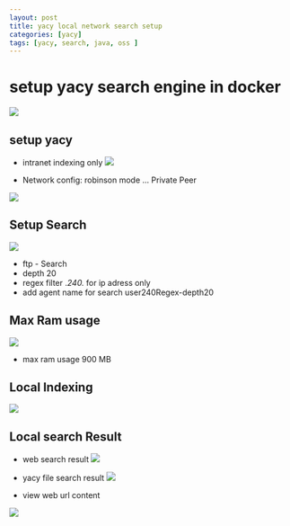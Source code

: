 ```yaml
---
layout: post
title: yacy local network search setup 
categories: [yacy]
tags: [yacy, search, java, oss ]
--- 
```


# setup yacy search engine in docker 

![](../pics/20231103151933_yacy_syno.png)

## setup yacy 

- intranet indexing only 
![](../pics/20231103152244.png)

- Network config: robinson mode ... Private Peer 

![](../pics/20231103152446_yacy_net_lcal_peer.png)


## Setup Search 

![](../pics/20231103152107_yacy.png)
- ftp - Search 
- depth 20 
- regex filter .*240.* for ip adress only 
- add agent name for search user240Regex-depth20

## Max Ram usage

![](../pics/20231103152721_yacy_ram.png)
  
- max ram usage 900 MB
  

## Local Indexing 

![](../pics/20231103152604.png)

## Local search Result 

- web search result 
![](../pics/20231103152932_yacy_local_search_result.png)

- yacy file search result 
![](../pics/20231103153026_yacy_file_interface_result.png)

- view web url content 

![](../pics/20231103153350_yacy_weburl_content.png)